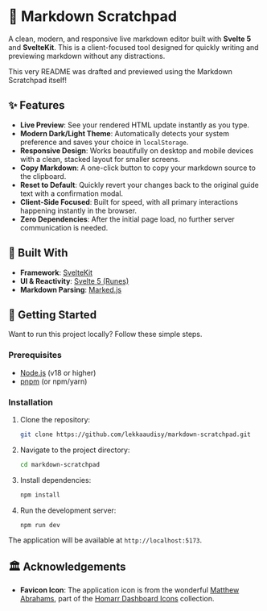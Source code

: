 # 📝 Markdown Scratchpad

A clean, modern, and responsive live markdown editor built with **Svelte 5** and **SvelteKit**. This is a client-focused tool designed for quickly writing and previewing markdown without any distractions.

This very README was drafted and previewed using the Markdown Scratchpad itself!

## ✨ Features

- **Live Preview**: See your rendered HTML update instantly as you type.
- **Modern Dark/Light Theme**: Automatically detects your system preference and saves your choice in `localStorage`.
- **Responsive Design**: Works beautifully on desktop and mobile devices with a clean, stacked layout for smaller screens.
- **Copy Markdown**: A one-click button to copy your markdown source to the clipboard.
- **Reset to Default**: Quickly revert your changes back to the original guide text with a confirmation modal.
- **Client-Side Focused**: Built for speed, with all primary interactions happening instantly in the browser.
- **Zero Dependencies**: After the initial page load, no further server communication is needed.

## 🚀 Built With

- **Framework**: [SvelteKit](https://svelte.dev)
- **UI & Reactivity**: [Svelte 5 (Runes)](https://svelte.dev/blog/runes)
- **Markdown Parsing**: [Marked.js](https://marked.js.org/)

## 🔧 Getting Started

Want to run this project locally? Follow these simple steps.

### Prerequisites

- [Node.js](https://nodejs.org/) (v18 or higher)
- [pnpm](https://pnpm.io/) (or npm/yarn)

### Installation

1.  Clone the repository:
    ```bash
    git clone https://github.com/lekkaaudisy/markdown-scratchpad.git
    ```
2.  Navigate to the project directory:
    ```bash
    cd markdown-scratchpad
    ```
3.  Install dependencies:
    ```bash
    npm install
    ```
4.  Run the development server:
    ```bash
    npm run dev
    ```

The application will be available at `http://localhost:5173`.

## 🏛️ Acknowledgements

- **Favicon Icon**: The application icon is from the wonderful [Matthew Abrahams](https://github.com/rrajra), part of the [Homarr Dashboard Icons](https://github.com/homarr-labs/dashboard-icons) collection.
